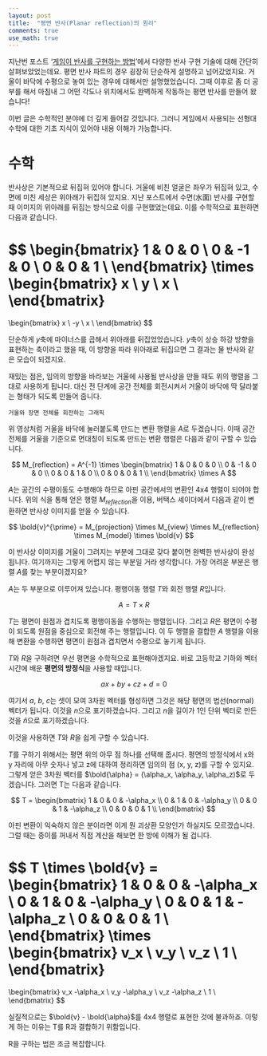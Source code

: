 ```yaml
---
layout: post
title:  "평면 반사(Planar reflection)의 원리"
comments: true
use_math: true
---
```


지난번 포스트 ‘[게임이 반사를 구현하는 방법](/2020/11/16/2021-07-14-cg_reflections.html)’에서 다양한 반사 구현 기술에 대해 간단히 살펴보았었는데요.
평면 반사 파트의 경우 굉장히 단순하게 설명하고 넘어갔었지요.
거울이 바닥에 수평으로 놓여 있는 경우에 대해서만 설명했었습니다.
그때 이후로 좀 더 공부를 해서 마침내 그 어떤 각도나 위치에서도 완벽하게 작동하는 평면 반사를 만들어 왔습니다!

이번 글은 수학적인 분야에 더 깊게 들어갈 것입니다.
그러니 게임에서 사용되는 선형대수학에 대한 기초 지식이 있어야 내용 이해가 가능합니다.

# 수학

반사상은 기본적으로 뒤집혀 있어야 합니다.
거울에 비친 얼굴은 좌우가 뒤집혀 있고, 수면에 미친 세상은 위아래가 뒤집혀 있지요.
지난 포스트에서 수면(水面) 반사를 구현할 때 이미지의 위아래를 뒤집는 방식으로 이를 구현했었는데요.
이를 수학적으로 표현하면 다음과 같습니다.

$$
\begin{bmatrix}
    1 &  0 & 0 \\
    0 & -1 & 0 \\
    0 &  0 & 1 \\
\end{bmatrix}
\times 
\begin{bmatrix}
    x \\
    y \\
    x \\
\end{bmatrix}
=
\begin{bmatrix}
     x \\
    -y \\
     x \\
\end{bmatrix}
$$

단순하게 $y$축에 마이너스를 곱해서 위아래를 뒤집었었습니다.
$y$축이 상승 하강 방향을 표현하는 축이라고 했을 때, 이 방향을 따라 위아래로 뒤집으면 그 결과는 물 반사와 같은 모습이 되겠지요.

재밌는 점은, 임의의 방향을 바라보는 거울에 사용될 반사상을 만들 때도 위의 행렬을 그대로 사용하게 됩니다.
대신 전 단계에 공간 전체를 회전시켜서 거울이 바닥에 딱 달라붙는 형태가 되도록 만들어 줍니다.

`거울와 장면 전체를 회전하는 그래픽`

위 영상처럼 거울을 바닥에 눌러붙도록 만드는 변환 행렬을 $A$로 두겠습니다.
이때 공간 전체를 거울을 기준으로 면대칭이 되도록 만드는 변환 행렬은 다음과 같이 구할 수 있습니다.

$$
M_{reflection} = A^{-1} \times 
\begin{bmatrix}
    1 &  0 & 0 & 0 \\
    0 & -1 & 0 & 0 \\
    0 &  0 & 1 & 0 \\
    0 &  0 & 0 & 1 \\
\end{bmatrix}
\times A
$$

$A$는 공간의 수평이동도 수행해야 하므로 아핀 공간에서의 변환인 4x4 행렬이 되어야 합니다.
위의 식을 통해 얻은 행렬 $M_{reflection}$을 이용, 버택스 셰이더에서 다음과 같이 변환하면 반사상 이미지를 얻을 수 있습니다.

$$ \bold{v}^{\prime} = M_{projection} \times M_{view} \times M_{reflection} \times M_{model} \times \bold{v} $$

이 반사상 이미지를 거울이 그려지는 부분에 그대로 갖다 붙이면 완벽한 반사상이 완성됩니다.
여기까지는 그렇게 어렵지 않는 부분일 거라 생각합니다.
가장 어려운 부분은 행렬 $A$를 찾는 부분이겠지요?

$A$는 두 부분으로 이루어져 있습니다. 평행이동 행렬 $T$와 회전 행렬 $R$입니다.

$$ A = T \times R $$

$T$는 평면이 원점과 겹치도록 평행이동을 수행하는 행렬입니다.
그리고 $R$은 평면이 수평이 되도록 원점을 중심으로 회전해 주는 행렬입니다.
이 두 행렬을 결합한 $A$ 행렬을 이용해 변환을 수행하면 평면이 원점과 겹치면서 수평으로 놓기게 됩니다.

$T$와 $R$을 구하려면 우선 평면을 수학적으로 표현해야겠지요.
바로 고등학교 기하와 벡터 시간에 배운 **평면의 방정식**을 사용할 때입니다.

$$ ax + by + cz + d = 0 $$

여기서 $a$, $b$, $c$는 셋이 모여 3차원 벡터를 형성하면 그것은 해당 평면의 법선(normal) 벡터가 됩니다.
이것을 $n$으로 표기하겠습니다.
그리고 $n$을 길이가 1인 단위 벡터로 만든 것을 $\hat{n}$으로 포기하겠습니다.

이것을 사용하면 $T$와 $R$을 쉽게 구할 수 있습니다.

$T$를 구하기 위해서는 평면 위의 아무 점 하나를 선택해 줍시다.
평면의 방정식에서 x와 y 자리에 아무 숫자나 넣고 z에 대하여 정리하면 임의의 점 (x, y, z)를 구할 수 있지요. 그렇게 얻은 3차원 벡터를 $\bold{\alpha} = (\alpha_x, \alpha_y, \alpha_z)$로 두겠습니다.
그러면 T는 다음과 같습니다.

$$
T = 
\begin{bmatrix}
    1 & 0 & 0 & -\alpha_x \\
    0 & 1 & 0 & -\alpha_y \\
    0 & 0 & 1 & -\alpha_z \\
    0 & 0 & 0 & 1 \\
\end{bmatrix}
$$

아핀 변환이 익숙하지 않은 분이라면 이게 뭔 괴상환 모양인가 하실지도 모르겠습니다.
그럴 때는 종이를 꺼내서 직접 계산을 해보면 한 방에 이해가 될 겁니다.

$$
T \times \bold{v} = 
\begin{bmatrix}
    1 & 0 & 0 & -\alpha_x \\
    0 & 1 & 0 & -\alpha_y \\
    0 & 0 & 1 & -\alpha_z \\
    0 & 0 & 0 & 1 \\
\end{bmatrix} 
\times
\begin{bmatrix}
    v_x \\
    v_y \\
    v_z \\
    1 \\
\end{bmatrix} 
=
\begin{bmatrix}
    v_x -\alpha_x \\
    v_y -\alpha_y \\
    v_z -\alpha_z \\
    1 \\
\end{bmatrix} 
$$

실질적으로는 $\bold{v} - \bold{\alpha}$를 4x4 행렬로 표현한 것에 불과하죠.
이렇게 하는 이유는 T를 R과 결합하기 위함입니다.

R을 구하는 법은 조금 복잡합니다.